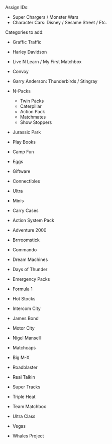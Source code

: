 Assign IDs:
   * Super Chargers / Monster Wars
   * Character Cars:  Disney / Sesame Street / Etc.

Categories to add:
   * Graffic Traffic
   * Harley Davidson
   * Live N Learn / My First Matchbox
   * Convoy
   * Garry Anderson: Thunderbirds / Stingray
   * N-Packs
      * Twin Packs
      * Caterpillar
      * Action Pack
      * Matchmates
      * Show Stoppers

   * Jurassic Park
   * Play Books
   * Camp Fun
   * Eggs
   * Giftware
   * Connectibles
   * Ultra
   * Minis
   * Carry Cases

   * Action System Pack
   * Adventure 2000
   * Brrroomstick
   * Commando
   * Dream Machines
   * Days of Thunder
   * Emergency Packs
   * Formula 1
   * Hot Stocks
   * Intercom City
   * James Bond
   * Motor City
   * Nigel Mansell
   * Matchcaps
   * Big M-X
   * Roadblaster
   * Real Talkin
   * Super Tracks
   * Triple Heat
   * Team Matchbox
   * Ultra Class
   * Vegas
   * Whales Project

